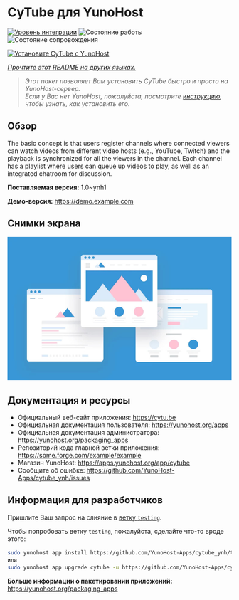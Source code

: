 <!--
Важно: этот README был автоматически сгенерирован <https://github.com/YunoHost/apps/tree/master/tools/readme_generator>
Он НЕ ДОЛЖЕН редактироваться вручную.
-->

# CyTube для YunoHost

[![Уровень интеграции](https://apps.yunohost.org/badge/integration/cytube)](https://ci-apps.yunohost.org/ci/apps/cytube/)
![Состояние работы](https://apps.yunohost.org/badge/state/cytube)
![Состояние сопровождения](https://apps.yunohost.org/badge/maintained/cytube)

[![Установите CyTube с YunoHost](https://install-app.yunohost.org/install-with-yunohost.svg)](https://install-app.yunohost.org/?app=cytube)

*[Прочтите этот README на других языках.](./ALL_README.md)*

> *Этот пакет позволяет Вам установить CyTube быстро и просто на YunoHost-сервер.*  
> *Если у Вас нет YunoHost, пожалуйста, посмотрите [инструкцию](https://yunohost.org/install), чтобы узнать, как установить его.*

## Обзор

The basic concept is that users register channels where connected viewers can watch videos from different video hosts (e.g., YouTube, Twitch) and the playback is synchronized for all the viewers in the channel.
Each channel has a playlist where users can queue up videos to play, as well as an integrated chatroom for discussion.

**Поставляемая версия:** 1.0~ynh1

**Демо-версия:** <https://demo.example.com>

## Снимки экрана

![Снимок экрана CyTube](./doc/screenshots/example.jpg)

## Документация и ресурсы

- Официальный веб-сайт приложения: <https://cytu.be>
- Официальная документация пользователя: <https://yunohost.org/apps>
- Официальная документация администратора: <https://yunohost.org/packaging_apps>
- Репозиторий кода главной ветки приложения: <https://some.forge.com/example/example>
- Магазин YunoHost: <https://apps.yunohost.org/app/cytube>
- Сообщите об ошибке: <https://github.com/YunoHost-Apps/cytube_ynh/issues>

## Информация для разработчиков

Пришлите Ваш запрос на слияние в [ветку `testing`](https://github.com/YunoHost-Apps/cytube_ynh/tree/testing).

Чтобы попробовать ветку `testing`, пожалуйста, сделайте что-то вроде этого:

```bash
sudo yunohost app install https://github.com/YunoHost-Apps/cytube_ynh/tree/testing --debug
или
sudo yunohost app upgrade cytube -u https://github.com/YunoHost-Apps/cytube_ynh/tree/testing --debug
```

**Больше информации о пакетировании приложений:** <https://yunohost.org/packaging_apps>
